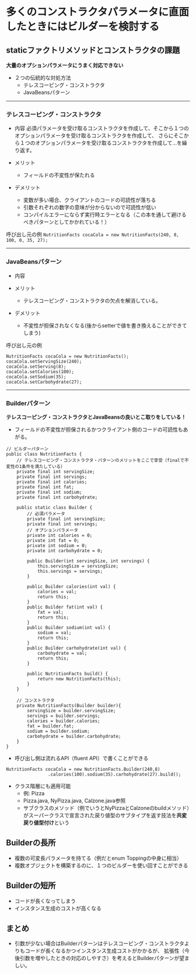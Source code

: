 # 多くのコンストラクタパラメータに直面したときにはビルダーを検討する

## staticファクトリメソッドとコンストラクタの課題
**大量のオプションパラメータにうまく対応できない**

- ２つの伝統的な対処方法
     - テレスコーピング・コンストラクタ
     - JavaBeansパターン

---
### テレスコーピング・コンストラクタ
- 内容
必須パラメータを受け取るコンストラクタを作成して、そこから１つのオプションパラメータを受け取るコンストラクタを作成して、
さらにそこから１つのオプションパラメータを受け取るコンストラクタを作成して...を繰り返す。

- メリット
    - フィールドの不変性が保たれる
- デメリット
    - 変数が多い場合、クライアントのコードの可読性が落ちる
    - 引数それぞれの数字の意味が分からないので可読性が低い
    - コンパイルエラーにならず実行時エラーとなる（この本を通して避けるべきパターンとしてかかれている！）

呼び出し元の例
``NutritionFacts cocaCola = new NutritionFacts(240, 8, 100, 0, 35, 27);``

---
### JavaBeansパターン
- 内容

- メリット
    - テレスコーピング・コンストラクタの欠点を解消している。
    
- デメリット
    - 不変性が担保されなくなる(後からsetterで値を書き換えることができてしまう)

呼び出し元の例
```
NutritionFacts cocaCola = new NutritionFacts();
cocaCola.setServingSize(240);
cocaCola.setServing(8);
cocaCola.setCalories(100);
cocaCola.setSodium(35);
cocaCola.setCarbohydrate(27);
```

---
### Builderパターン
**テレスコーピング・コンストラクタとJavaBeansの良いとこ取りをしている！**
- フィールドの不変性が担保されるかつクライアント側のコードの可読性もあがる。
```
// ビルダーパターン
public class NutritionFacts {
    // テレスコーピング・コンストラクタ・パターンのメリットをここで享受（finalで不変性の1条件を満たしている）
    private final int servingSize;
    private final int servings;
    private final int calories;
    private final int fat;
    private final int sodium;
    private final int carbohydrate;

    public static class Builder {
        // 必須パラメータ
        private final int servingSize;
        private final int servings;
        // オプションパラメータ
        private int calories = 0;
        private int fat = 0;
        private int sodium = 0;
        private int carbohydrate = 0;

        public Builder(int servingSize, int servings) {
            this.servingSize = servingSize;
            this.servings = servings;
        }

        public Builder calories(int val) {
            calories = val;
            return this;
        }
        public Builder fat(int val) {
            fat = val;
            return this;
        }
        public Builder sodium(int val) {
            sodium = val;
            return this;
        }
        public Builder carhohydrate(int val) {
            carbohydrate = val;
            return this;
        }

        public NutritionFacts build() {
            return new NutritionFacts(this);
        }
    }

    // コンストラクタ
    private NutritionFacts(Builder builder){
        servingSize = builder.servingSize;
        servings = builder.servings;
        calories = builder.calories;
        fat = builder.fat;
        sodium = builder.sodium;
        carbohydrate = builder.carbohydrate;
    }
}

```

- 呼び出し側は流れるAPI（fluent API）で書くことができる
```
NutritionFacts cocaCola = new NutritionFacts.Builder(240,8)
                .calories(100).sodium(35).carhohydrate(27).build();
```

- クラス階層にも適用可能
    -  例:  Pizza
    - Pizza.java, NyPizza.java, Calzone.java参照
    - サブクラスのメソッド（例でいうとNyPizzaとCalzoneのbuildメソッド）がスーパークラスで宣言された戻り値型のサブタイプを返す技法を**共変戻り値型付け**という
    
## Builderの長所
- 複数の可変長パラメータを持てる（例だとenum Toppingの中身に相当）
- 複数オブジェクトを構築するのに、１つのビルダーを使い回すことができる

## Builderの短所
- コードが長くなってしまう
- インスタンス生成のコストが高くなる
## まとめ
- 引数が少ない場合はBuilderパターンはテレスコーピング・コンストラクタよりもコードが長くなるかつインスタンス生成コストがかかるが、
拡張性（今後引数を増やしたときの対応のしやすさ）を考えるとBuilderパターンが望ましい。


